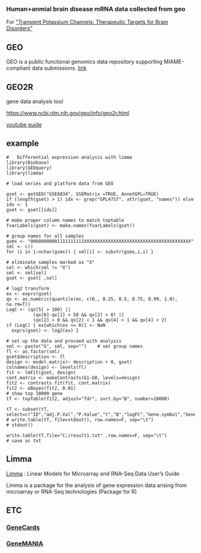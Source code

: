 ### Human+anmial brain disease mRNA data collected from geo

For ["Transient Potassium Channels: Therapeutic Targets for Brain Disorders"](https://www.frontiersin.org/articles/10.3389/fncel.2019.00265/full)

## GEO
GEO is a public functional genomics data repository supporting MIAME-compliant data submissions. [link](https://www.ncbi.nlm.nih.gov/geo/)

## GEO2R
gene data analysis tool

https://www.ncbi.nlm.nih.gov/geo/info/geo2r.html

[youtube guide](https://www.youtube.com/watch?v=EUPmGWS8ik0)

## example
```
#   Differential expression analysis with limma
library(Biobase)
library(GEOquery)
library(limma)

# load series and platform data from GEO

gset <- getGEO("GSE6834", GSEMatrix =TRUE, AnnotGPL=TRUE)
if (length(gset) > 1) idx <- grep("GPL4757", attr(gset, "names")) else idx <- 1
gset <- gset[[idx]]

# make proper column names to match toptable 
fvarLabels(gset) <- make.names(fvarLabels(gset))

# group names for all samples
gsms <- "00000000001111111111XXXXXXXXXXXXXXXXXXXXXXXXXXXXXXXXXXXXXXXX"
sml <- c()
for (i in 1:nchar(gsms)) { sml[i] <- substr(gsms,i,i) }

# eliminate samples marked as "X"
sel <- which(sml != "X")
sml <- sml[sel]
gset <- gset[ ,sel]

# log2 transform
ex <- exprs(gset)
qx <- as.numeric(quantile(ex, c(0., 0.25, 0.5, 0.75, 0.99, 1.0), na.rm=T))
LogC <- (qx[5] > 100) ||
          (qx[6]-qx[1] > 50 && qx[2] > 0) ||
          (qx[2] > 0 && qx[2] < 1 && qx[4] > 1 && qx[4] < 2)
if (LogC) { ex[which(ex <= 0)] <- NaN
  exprs(gset) <- log2(ex) }

# set up the data and proceed with analysis
sml <- paste("G", sml, sep="")    # set group names
fl <- as.factor(sml)
gset$description <- fl
design <- model.matrix(~ description + 0, gset)
colnames(design) <- levels(fl)
fit <- lmFit(gset, design)
cont.matrix <- makeContrasts(G1-G0, levels=design)
fit2 <- contrasts.fit(fit, cont.matrix)
fit2 <- eBayes(fit2, 0.01)
# show top 10000 gene
tT <- topTable(fit2, adjust="fdr", sort.by="B", number=10000)

tT <- subset(tT, select=c("ID","adj.P.Val","P.Value","t","B","logFC","Gene.symbol","Gene.title"))
# write.table(tT, file=stdout(), row.names=F, sep="\t")
# stdout()

write.table(tT,file="C:/result1.txt" ,row.names=F, sep="\t")
# save as txt

```

## Limma
[Limma](https://bioconductor.org/packages/release/bioc/vignettes/limma/inst/doc/usersguide.pdf) : Linear Models for Microarray and RNA-Seq Data User’s Guide

Limma is a package for the analysis of gene expression data arising from microarray or RNA-Seq
technologies (Package for R)

## ETC
### [GeneCards](https://www.genecards.org/)

### [GeneMANIA](https://genemania.org/)
